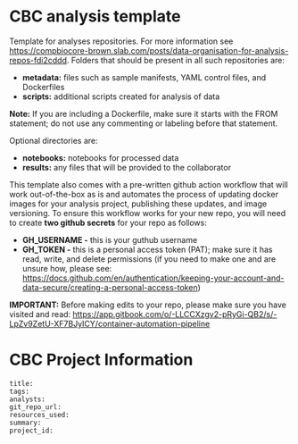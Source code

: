# CBC analysis template

Template for analyses repositories. For more information see https://compbiocore-brown.slab.com/posts/data-organisation-for-analysis-repos-fdi2cddd. Folders that should be present in all such repositories are:

 * **metadata:** files such as sample manifests, YAML control files, and Dockerfiles 
 * **scripts:** additional scripts created for analysis of data

**Note:** If you are including a Dockerfile, make sure it starts with the FROM statement; do not use any commenting or labeling before that statement. 

Optional directories are:

 * **notebooks:** notebooks for processed data
 * **results:** any files that will be provided to the collaborator

This template also comes with a pre-written github action workflow that will work out-of-the-box as is and automates the process of updating docker images for your analysis project, publishing these updates, and image versioning. To ensure this workflow works for your new repo, you will need to create **two github secrets** for your repo as follows:

* **GH_USERNAME -** this is your guthub username
* **GH_TOKEN -** this is a personal access token (PAT); make sure it has read, write, and delete permissions (if you need to make one and are unsure how, please see:  https://docs.github.com/en/authentication/keeping-your-account-and-data-secure/creating-a-personal-access-token) 

**IMPORTANT:** Before making edits to your repo, please make sure you have visited and read: https://app.gitbook.com/o/-LLCCXzgv2-pRyGi-QB2/s/-LpZv9ZetU-XF7BJyICY/container-automation-pipeline

# CBC Project Information

```
title:
tags:
analysts:
git_repo_url:
resources_used:
summary:
project_id:
```
